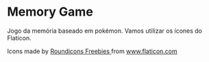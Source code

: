 # Memory Game

Jogo da memória baseado em pokémon. Vamos utilizar os ícones do Flaticon. 

Icons made by 
      <a href="https://www.flaticon.com/authors/roundicons-freebies" title="Roundicons Freebies">
        Roundicons Freebies
      </a> from 
      <a href="https://www.flaticon.com/" title="Flaticon"> 
        www.flaticon.com
      </a>
